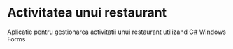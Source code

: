 # Activitatea unui restaurant
 Aplicatie pentru gestionarea activitatii unui restaurant utilizand C# Windows Forms
